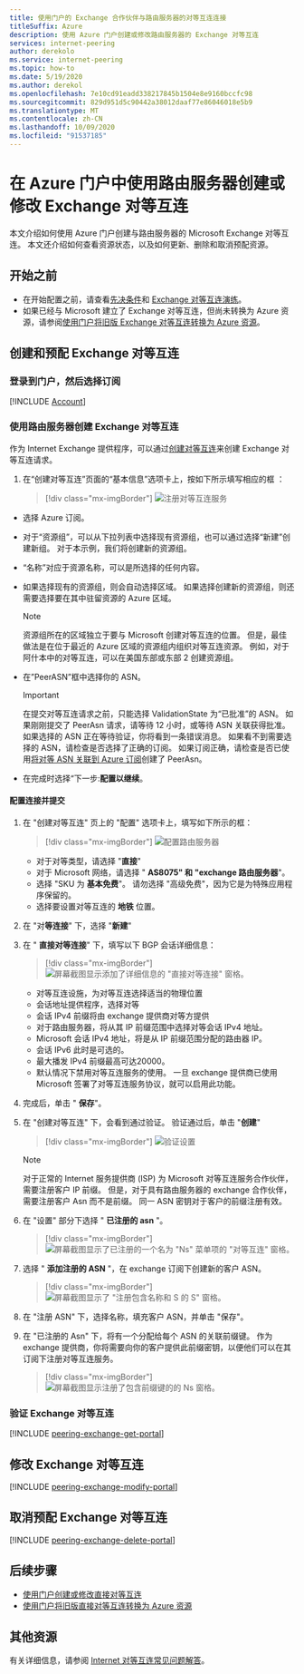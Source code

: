 ```yaml
---
title: 使用门户的 Exchange 合作伙伴与路由服务器的对等互连连接
titleSuffix: Azure
description: 使用 Azure 门户创建或修改路由服务器的 Exchange 对等互连
services: internet-peering
author: derekolo
ms.service: internet-peering
ms.topic: how-to
ms.date: 5/19/2020
ms.author: derekol
ms.openlocfilehash: 7e10cd91eadd338217845b1504e8e9160bccfc98
ms.sourcegitcommit: 829d951d5c90442a38012daaf77e86046018e5b9
ms.translationtype: MT
ms.contentlocale: zh-CN
ms.lasthandoff: 10/09/2020
ms.locfileid: "91537185"
---
```

# <a name="create-or-modify-an-exchange-peering-with-route-server-in-azure-portal"></a>在 Azure 门户中使用路由服务器创建或修改 Exchange 对等互连

本文介绍如何使用 Azure 门户创建与路由服务器的 Microsoft Exchange 对等互连。 本文还介绍如何查看资源状态，以及如何更新、删除和取消预配资源。


## <a name="before-you-begin"></a>开始之前
* 在开始配置之前，请查看[先决条件](prerequisites.md)和 [Exchange 对等互连演练](walkthrough-exchange-all.md)。
* 如果已经与 Microsoft 建立了 Exchange 对等互连，但尚未转换为 Azure 资源，请参阅[使用门户将旧版 Exchange 对等互连转换为 Azure 资源](howto-legacy-exchange-portal.md)。

## <a name="create-and-provision-an-exchange-peering"></a>创建和预配 Exchange 对等互连

### <a name="sign-in-to-the-portal-and-select-your-subscription"></a>登录到门户，然后选择订阅
[!INCLUDE [Account](./includes/account-portal.md)]

### <a name="create-an-exchange-peering-with-route-server"></a><a name=create></a>使用路由服务器创建 Exchange 对等互连


作为 Internet Exchange 提供程序，可以通过[创建对等互连]( https://go.microsoft.com/fwlink/?linkid=2129593)来创建 Exchange 对等互连请求。

1. 在“创建对等互连”页面的“基本信息”选项卡上，按如下所示填写相应的框 ：

    > [!div class="mx-imgBorder"] 
    > ![注册对等互连服务](./media/setup-basics-tab.png)

* 选择 Azure 订阅。

* 对于“资源组”，可以从下拉列表中选择现有资源组，也可以通过选择“新建”创建新组。 对于本示例，我们将创建新的资源组。

* “名称”对应于资源名称，可以是所选择的任何内容。

* 如果选择现有的资源组，则会自动选择区域。 如果选择创建新的资源组，则还需要选择要在其中驻留资源的 Azure 区域。

    >[!NOTE]
    >资源组所在的区域独立于要与 Microsoft 创建对等互连的位置。 但是，最佳做法是在位于最近的 Azure 区域的资源组内组织对等互连资源。 例如，对于阿什本中的对等互连，可以在美国东部或东部 2 创建资源组。

* 在”PeerASN”框中选择你的 ASN。

    >[!IMPORTANT] 
    >在提交对等互连请求之前，只能选择 ValidationState 为“已批准”的 ASN。 如果刚刚提交了 PeerAsn 请求，请等待 12 小时，或等待 ASN 关联获得批准。 如果选择的 ASN 正在等待验证，你将看到一条错误消息。 如果看不到需要选择的 ASN，请检查是否选择了正确的订阅。 如果订阅正确，请检查是否已使用[将对等 ASN 关联到 Azure 订阅](https://go.microsoft.com/fwlink/?linkid=2129592)创建了 PeerAsn。

* 在完成时选择“下一步:**配置以继续**。

#### <a name="configure-connections-and-submit"></a>配置连接并提交

1. 在 "创建对等互连" 页上的 "配置" 选项卡上，填写如下所示的框：

    > [!div class="mx-imgBorder"]
    > ![配置路由服务器](./media/setup-exchange-conf-tab-routeserver.png)
 
    * 对于对等类型，请选择 "**直接**"
    * 对于 Microsoft 网络，请选择 " **AS8075" 和 "exchange 路由服务器**"。 
    * 选择 "SKU 为 **基本免费**"。 请勿选择 "高级免费"，因为它是为特殊应用程序保留的。
    * 选择要设置对等互连的 **地铁** 位置。

1. 在 "对**等连接**" 下，选择 "**新建**"

1.  在 " **直接对等连接**" 下，填写以下 BGP 会话详细信息：

    > [!div class="mx-imgBorder"]
    > ![屏幕截图显示添加了详细信息的 "直接对等连接" 窗格。](./media/setup-exchange-conf-tab-direct-route.png)


     * 对等互连设施，为对等互连选择适当的物理位置
     * 会话地址提供程序，选择对等
     * 会话 IPv4 前缀将由 exchange 提供商对等方提供
     * 对于路由服务器，将从其 IP 前缀范围中选择对等会话 IPv4 地址。
     * Microsoft 会话 IPv4 地址，将是从 IP 前缀范围分配的路由器 IP。
     * 会话 IPv6 此时是可选的。
     * 最大播发 IPv4 前缀最高可达20000。 
     * 默认情况下禁用对等互连服务的使用。 一旦 exchange 提供商已使用 Microsoft 签署了对等互连服务协议，就可以启用此功能。

1. 完成后，单击 " **保存**"。 

1. 在 "创建对等互连" 下，会看到通过验证。 验证通过后，单击 "**创建**"

    > [!div class="mx-imgBorder"]
    > ![验证设置](./media/setup-exchange-conf-tab-validation.png)

    >[!NOTE]
    >对于正常的 Internet 服务提供商 (ISP) 为 Microsoft 对等互连服务合作伙伴，需要注册客户 IP 前缀。 但是，对于具有路由服务器的 exchange 合作伙伴，需要注册客户 Asn 而不是前缀。 同一 ASN 密钥对于客户的前缀注册有效。

1. 在 "设置" 部分下选择 " **已注册的 asn** "。

    > [!div class="mx-imgBorder"]
    > ![屏幕截图显示了已注册的一个名为 "Ns" 菜单项的 "对等互连" 窗格。](./media/setup-exchange-registered-asn.png)

1. 选择 " **添加注册的 ASN** "，在 exchange 订阅下创建新的客户 ASN。

    > [!div class="mx-imgBorder"]
    > ![屏幕截图显示了 "注册包含名称和 S 的 S" 窗格。](./media/setup-exchange-register-new-asn.png)

1. 在 "注册 ASN" 下，选择名称，填充客户 ASN，并单击 "保存"。

1. 在 "已注册的 Asn" 下，将有一个分配给每个 ASN 的关联前缀键。 作为 exchange 提供商，你将需要向你的客户提供此前缀密钥，以便他们可以在其订阅下注册对等互连服务。

    > [!div class="mx-imgBorder"]
    > ![屏幕截图显示注册了包含前缀键的的 Ns 窗格。](./media/setup-exchange-register-asn-prefixkey.png)




### <a name="verify-an-exchange-peering"></a><a name=get></a>验证 Exchange 对等互连
[!INCLUDE [peering-exchange-get-portal](./includes/exchange-portal-get.md)]

## <a name="modify-an-exchange-peering"></a><a name="modify"></a>修改 Exchange 对等互连
[!INCLUDE [peering-exchange-modify-portal](./includes/exchange-portal-modify.md)]

## <a name="deprovision-an-exchange-peering"></a><a name="delete"></a>取消预配 Exchange 对等互连
[!INCLUDE [peering-exchange-delete-portal](./includes/delete.md)]

## <a name="next-steps"></a>后续步骤

* [使用门户创建或修改直接对等互连](howto-direct-portal.md)
* [使用门户将旧版直接对等互连转换为 Azure 资源](howto-legacy-direct-portal.md)

## <a name="additional-resources"></a>其他资源

有关详细信息，请参阅 [Internet 对等互连常见问题解答](faqs.md)。
